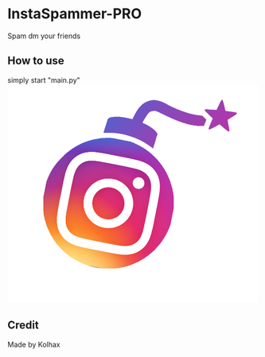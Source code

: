 # InstaSpammer-PRO
Spam dm your friends </br>

## How to use
simply start "main.py"
</br>
![alt text](https://github.com/Kolhax/InstaSpammer-PRO/blob/main/instagram_bomb.png)

## Credit
Made by Kolhax
